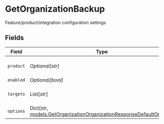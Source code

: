 # GetOrganizationBackup

Feature/product/integration configuration settings


## Fields

| Field                                                                                                                                 | Type                                                                                                                                  | Required                                                                                                                              | Description                                                                                                                           |
| ------------------------------------------------------------------------------------------------------------------------------------- | ------------------------------------------------------------------------------------------------------------------------------------- | ------------------------------------------------------------------------------------------------------------------------------------- | ------------------------------------------------------------------------------------------------------------------------------------- |
| `product`                                                                                                                             | *Optional[str]*                                                                                                                       | :heavy_minus_sign:                                                                                                                    | Configured product code                                                                                                               |
| `enabled`                                                                                                                             | *Optional[bool]*                                                                                                                      | :heavy_minus_sign:                                                                                                                    | Is enabled                                                                                                                            |
| `targets`                                                                                                                             | List[*str*]                                                                                                                           | :heavy_minus_sign:                                                                                                                    | Feature deployment targets                                                                                                            |
| `options`                                                                                                                             | Dict[str, [models.GetOrganizationOrganizationResponseDefaultOptions](../models/getorganizationorganizationresponsedefaultoptions.md)] | :heavy_minus_sign:                                                                                                                    | Feature options                                                                                                                       |